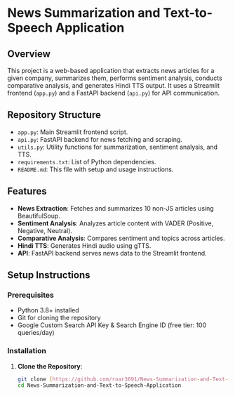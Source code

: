# News Summarization and Text-to-Speech Application

## Overview
This project is a web-based application that extracts news articles for a given company, summarizes them, performs sentiment analysis, conducts comparative analysis, and generates Hindi TTS output. It uses a Streamlit frontend (`app.py`) and a FastAPI backend (`api.py`) for API communication.

## Repository Structure
- `app.py`: Main Streamlit frontend script.
- `api.py`: FastAPI backend for news fetching and scraping.
- `utils.py`: Utility functions for summarization, sentiment analysis, and TTS.
- `requirements.txt`: List of Python dependencies.
- `README.md`: This file with setup and usage instructions.

## Features
- **News Extraction**: Fetches and summarizes 10 non-JS articles using BeautifulSoup.
- **Sentiment Analysis**: Analyzes article content with VADER (Positive, Negative, Neutral).
- **Comparative Analysis**: Compares sentiment and topics across articles.
- **Hindi TTS**: Generates Hindi audio using gTTS.
- **API**: FastAPI backend serves news data to the Streamlit frontend.

## Setup Instructions
### Prerequisites
- Python 3.8+ installed
- Git for cloning the repository
- Google Custom Search API Key & Search Engine ID (free tier: 100 queries/day)

### Installation
1. **Clone the Repository**:
   ```bash
   git clone [https://github.com/roar3691/News-Summarization-and-Text-to-Speech-Application.git]
   cd News-Summarization-and-Text-to-Speech-Application
